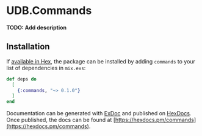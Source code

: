 # UDB.Commands

**TODO: Add description**

## Installation

If [available in Hex](https://hex.pm/docs/publish), the package can be installed
by adding `commands` to your list of dependencies in `mix.exs`:

```elixir
def deps do
  [
    {:commands, "~> 0.1.0"}
  ]
end
```

Documentation can be generated with [ExDoc](https://github.com/elixir-lang/ex_doc)
and published on [HexDocs](https://hexdocs.pm). Once published, the docs can
be found at [https://hexdocs.pm/commands](https://hexdocs.pm/commands).

